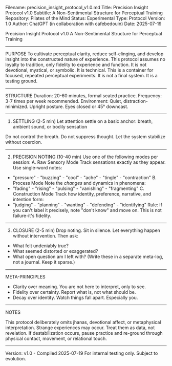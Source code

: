 Filename:		precision_insight_protocol_v1.0.md
Title: 			Precision Insight Protocol v1.0
Subtitle: 		A Non-Sentimental Structure for Perceptual Training
Repository: 		Pilates of the Mind
Status:			Experimental
Type: 			Protocol
Version: 		1.0
Author: 		ChatGPT (in collaboration with cafebedouin)
Date: 			2025-07-19

Precision Insight Protocol v1.0
A Non-Sentimental Structure for Perceptual Training

---

PURPOSE
To cultivate perceptual clarity, reduce self-clinging, and develop insight into the constructed nature
of experience. This protocol assumes no loyalty to tradition, only fidelity to experience and function.
It is not devotional, mystical, or symbolic. It is technical.
This is a container for focused, repeated perceptual experiments. It is not a final system. It is a
testing ground.

---

STRUCTURE
Duration: 20-60 minutes, formal seated practice.
Frequency: 3-7 times per week recommended.
Environment: Quiet, distraction-minimized. Upright posture. Eyes closed or 45° downcast.

---

1. SETTLING (2-5 min)
Let attention settle on a basic anchor: breath, ambient sound, or bodily sensation

Do not control the breath.
Do not suppress thought.
Let the system stabilize without coercion.

---

2. PRECISION NOTING (10-40 min)
Use one of the following modes per session:
A. Raw Sensory Mode
Track sensations exactly as they appear. Use single-word notes:
- "pressure" - "buzzing" - "cool" - "ache" - "tingle" - "contraction"
B. Process Mode
Note the *changes* and dynamics in phenomena:
- "fading" - "rising" - "pulsing" - "vanishing" - "fragmenting"
C. Construction Mode
Track how identity, preference, narrative, and intention form:
- "judging" - "planning" - "wanting" - "defending" - "identifying"
Rule: If you can't label it precisely, note "don't know" and move on. This is not failure-it's fidelity.

---

3. CLOSURE (2-5 min)
Drop noting. Sit in silence. Let everything happen without intervention.
Then ask:
- What felt undeniably true?
- What seemed distorted or exaggerated?
- What open question am I left with?
(Write these in a separate meta-log, not a journal. Keep it sparse.)

---

META-PRINCIPLES
- Clarity over meaning. You are not here to interpret, only to see.
- Fidelity over certainty. Report what is, not what should be.
- Decay over identity. Watch things fall apart. Especially you.

---
NOTES

This protocol deliberately omits jhanas, devotional affect, or metaphysical interpretation. Strange
experiences may occur. Treat them as data, not revelation. If destabilization occurs, pause practice
and re-ground through physical contact, movement, or relational touch.

---
Version: v1.0 - Compiled 2025-07-19
For internal testing only. Subject to evolution.

